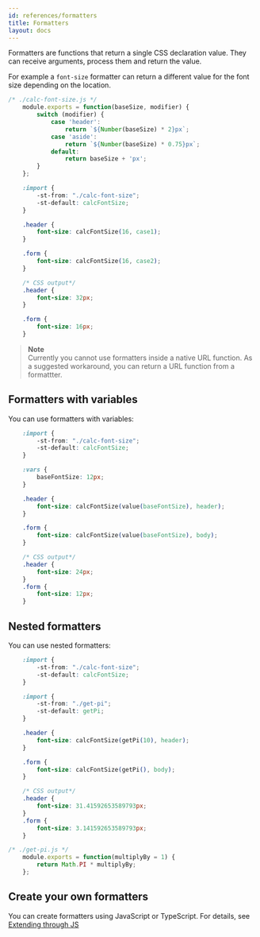 ```yaml
---
id: references/formatters
title: Formatters
layout: docs
---
```


Formatters are functions that return a single CSS declaration value. They can receive arguments, process them and return the value.

For example a `font-size` formatter can return a different value for the font size depending on the location.


```js
/* ./calc-font-size.js */
    module.exports = function(baseSize, modifier) {
        switch (modifier) {
            case 'header':
                return `${Number(baseSize) * 2}px`;
            case 'aside':
                return `${Number(baseSize) * 0.75}px`; 
            default: 
                return baseSize + 'px';
        }
    };
```

```css
    :import {
        -st-from: "./calc-font-size";
        -st-default: calcFontSize;
    }

    .header {
        font-size: calcFontSize(16, case1);
    }

    .form {
        font-size: calcFontSize(16, case2);
    }
```

```css
    /* CSS output*/
    .header {
        font-size: 32px;
    }

    .form {
        font-size: 16px;
    }
```

>**Note**  
>Currently you cannot use formatters inside a native URL function. As a suggested workaround, you can return a URL function from a formattter.


## Formatters with variables

You can use formatters with variables:

```css
    :import {
        -st-from: "./calc-font-size";
        -st-default: calcFontSize;
    }

    :vars {
        baseFontSize: 12px;
    }

    .header {
        font-size: calcFontSize(value(baseFontSize), header);
    }

    .form {
        font-size: calcFontSize(value(baseFontSize), body);
    }
```

```css
    /* CSS output*/
    .header {
        font-size: 24px;
    }
    .form {
        font-size: 12px;
    }
```

## Nested formatters

You can use nested formatters:

```css
    :import {
        -st-from: "./calc-font-size";
        -st-default: calcFontSize;
    }

    :import {
        -st-from: "./get-pi";
        -st-default: getPi;
    }

    .header {
        font-size: calcFontSize(getPi(10), header);
    }

    .form {
        font-size: calcFontSize(getPi(), body);
    }
```

```css
    /* CSS output*/
    .header {
        font-size: 31.41592653589793px;
    }
    .form {
        font-size: 3.141592653589793px;
    }
```

```js
/* ./get-pi.js */
    module.exports = function(multiplyBy = 1) {
        return Math.PI * multiplyBy;
    };
```


## Create your own formatters

You can create formatters using JavaScript or TypeScript.
For details, see [Extending through JS](./extending-through-js.md)